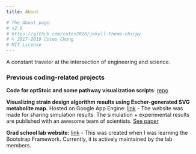 ```yaml
---
title: About

# The About page
# v2.0
# https://github.com/cotes2020/jekyll-theme-chirpy
# © 2017-2019 Cotes Chung
# MIT License
---
```



A constant traveler at the intersection of engineering and science.


### Previous coding-related projects

**Code for optStoic and some pathway visualization scripts**: [repo](https://github.com/maranasgroup/optstoic-python)

**Visualizing strain design algorithm results using Escher-generated SVG metabolite map.** Hosted on Google App Engine: [link](http://optforceanalysis.appspot.com/index.html)
    - The website was made for sharing simulation results. The simulation + experimental results are published with an awesome team of scientists. [See paper](https://doi.org/10.1016/j.ymben.2017.06.008)


**Grad school lab website:** [link](http://www.maranasgroup.com/)
    - This was created when I was learning the Bootstrap Framework. Currently, it is actively maintained by the lab members. 


